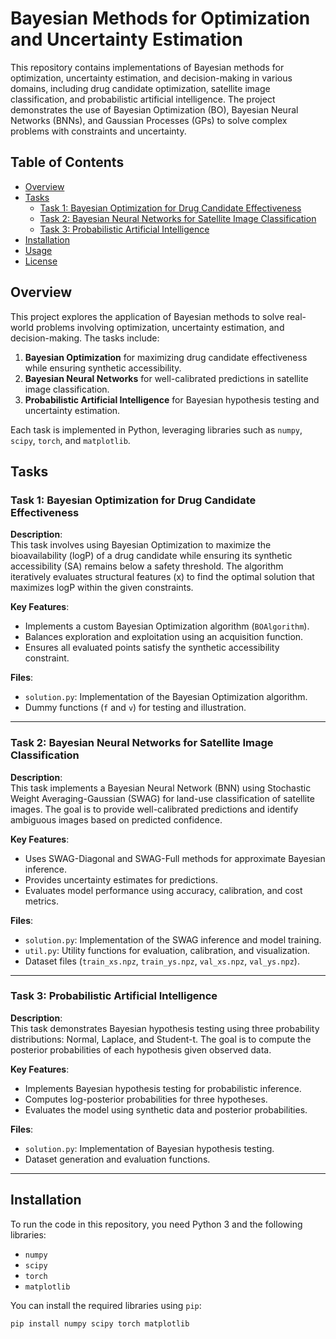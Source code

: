 # Bayesian Methods for Optimization and Uncertainty Estimation

This repository contains implementations of Bayesian methods for optimization, uncertainty estimation, and decision-making in various domains, including drug candidate optimization, satellite image classification, and probabilistic artificial intelligence. The project demonstrates the use of Bayesian Optimization (BO), Bayesian Neural Networks (BNNs), and Gaussian Processes (GPs) to solve complex problems with constraints and uncertainty.

## Table of Contents
- [Overview](#overview)
- [Tasks](#tasks)
  - [Task 1: Bayesian Optimization for Drug Candidate Effectiveness](#task-1-bayesian-optimization-for-drug-candidate-effectiveness)
  - [Task 2: Bayesian Neural Networks for Satellite Image Classification](#task-2-bayesian-neural-networks-for-satellite-image-classification)
  - [Task 3: Probabilistic Artificial Intelligence](#task-3-probabilistic-artificial-intelligence)
- [Installation](#installation)
- [Usage](#usage)
- [License](#license)

## Overview
This project explores the application of Bayesian methods to solve real-world problems involving optimization, uncertainty estimation, and decision-making. The tasks include:
1. **Bayesian Optimization** for maximizing drug candidate effectiveness while ensuring synthetic accessibility.
2. **Bayesian Neural Networks** for well-calibrated predictions in satellite image classification.
3. **Probabilistic Artificial Intelligence** for Bayesian hypothesis testing and uncertainty estimation.

Each task is implemented in Python, leveraging libraries such as `numpy`, `scipy`, `torch`, and `matplotlib`.

## Tasks

### Task 1: Bayesian Optimization for Drug Candidate Effectiveness
**Description**:  
This task involves using Bayesian Optimization to maximize the bioavailability (logP) of a drug candidate while ensuring its synthetic accessibility (SA) remains below a safety threshold. The algorithm iteratively evaluates structural features (x) to find the optimal solution that maximizes logP within the given constraints.

**Key Features**:
- Implements a custom Bayesian Optimization algorithm (`BOAlgorithm`).
- Balances exploration and exploitation using an acquisition function.
- Ensures all evaluated points satisfy the synthetic accessibility constraint.

**Files**:
- `solution.py`: Implementation of the Bayesian Optimization algorithm.
- Dummy functions (`f` and `v`) for testing and illustration.

---

### Task 2: Bayesian Neural Networks for Satellite Image Classification
**Description**:  
This task implements a Bayesian Neural Network (BNN) using Stochastic Weight Averaging-Gaussian (SWAG) for land-use classification of satellite images. The goal is to provide well-calibrated predictions and identify ambiguous images based on predicted confidence.

**Key Features**:
- Uses SWAG-Diagonal and SWAG-Full methods for approximate Bayesian inference.
- Provides uncertainty estimates for predictions.
- Evaluates model performance using accuracy, calibration, and cost metrics.

**Files**:
- `solution.py`: Implementation of the SWAG inference and model training.
- `util.py`: Utility functions for evaluation, calibration, and visualization.
- Dataset files (`train_xs.npz`, `train_ys.npz`, `val_xs.npz`, `val_ys.npz`).

---

### Task 3: Probabilistic Artificial Intelligence
**Description**:  
This task demonstrates Bayesian hypothesis testing using three probability distributions: Normal, Laplace, and Student-t. The goal is to compute the posterior probabilities of each hypothesis given observed data.

**Key Features**:
- Implements Bayesian hypothesis testing for probabilistic inference.
- Computes log-posterior probabilities for three hypotheses.
- Evaluates the model using synthetic data and posterior probabilities.

**Files**:
- `solution.py`: Implementation of Bayesian hypothesis testing.
- Dataset generation and evaluation functions.

---

## Installation
To run the code in this repository, you need Python 3 and the following libraries:
- `numpy`
- `scipy`
- `torch`
- `matplotlib`

You can install the required libraries using `pip`:
```bash
pip install numpy scipy torch matplotlib
